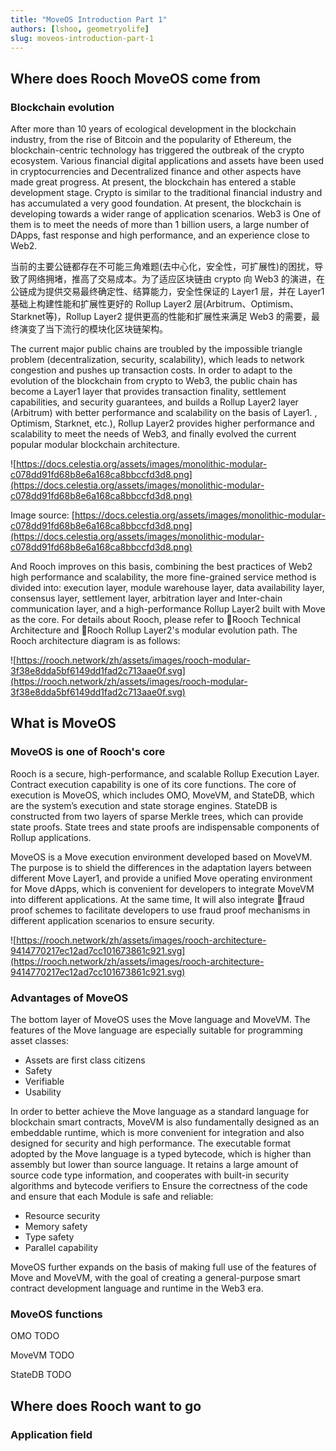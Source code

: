 ```yaml
---
title: "MoveOS Introduction Part 1"
authors: [lshoo, geometryolife]
slug: moveos-introduction-part-1
---
```


## Where does Rooch MoveOS come from

### Blockchain evolution

After more than 10 years of ecological development in the blockchain industry, from the rise of Bitcoin and the popularity of Ethereum, the blockchain-centric technology has triggered the outbreak of the crypto ecosystem. Various financial digital applications and assets have been used in cryptocurrencies and Decentralized finance and other aspects have made great progress. At present, the blockchain has entered a stable development stage. Crypto is similar to the traditional financial industry and has accumulated a very good foundation. At present, the blockchain is developing towards a wider range of application scenarios. Web3 is One of them is to meet the needs of more than 1 billion users, a large number of DApps, fast response and high performance, and an experience close to Web2.

当前的主要公链都存在不可能三角难题(去中心化，安全性，可扩展性)的困扰，导致了网络拥堵，推高了交易成本。为了适应区块链由 crypto 向 Web3 的演进，在公链成为提供交易最终确定性、结算能力，安全性保证的 Layer1 层，并在 Layer1 基础上构建性能和扩展性更好的 Rollup Layer2 层(Arbitrum、Optimism、Starknet等)，Rollup Layer2 提供更高的性能和扩展性来满足 Web3 的需要，最终演变了当下流行的模块化区块链架构。

The current major public chains are troubled by the impossible triangle problem (decentralization, security, scalability), which leads to network congestion and pushes up transaction costs. In order to adapt to the evolution of the blockchain from crypto to Web3, the public chain has become a Layer1 layer that provides transaction finality, settlement capabilities, and security guarantees, and builds a Rollup Layer2 layer (Arbitrum) with better performance and scalability on the basis of Layer1. , Optimism, Starknet, etc.), Rollup Layer2 provides higher performance and scalability to meet the needs of Web3, and finally evolved the current popular modular blockchain architecture.

![https://docs.celestia.org/assets/images/monolithic-modular-c078dd91fd68b8e6a168ca8bbccfd3d8.png](https://docs.celestia.org/assets/images/monolithic-modular-c078dd91fd68b8e6a168ca8bbccfd3d8.png)

Image source: [https://docs.celestia.org/assets/images/monolithic-modular-c078dd91fd68b8e6a168ca8bbccfd3d8.png](https://docs.celestia.org/assets/images/monolithic-modular-c078dd91fd68b8e6a168ca8bbccfd3d8.png)

And Rooch improves on this basis, combining the best practices of Web2 high performance and scalability, the more fine-grained service method is divided into: execution layer, module warehouse layer, data availability layer, consensus layer, settlement layer, arbitration layer and Inter-chain communication layer, and a high-performance Rollup Layer2 built with Move as the core. For details about Rooch, please refer to 📃Rooch Technical Architecture and 📃Rooch Rollup Layer2's modular evolution path. The Rooch architecture diagram is as follows:

![https://rooch.network/zh/assets/images/rooch-modular-3f38e8dda5bf6149dd1fad2c713aae0f.svg](https://rooch.network/zh/assets/images/rooch-modular-3f38e8dda5bf6149dd1fad2c713aae0f.svg)

## What is MoveOS

### MoveOS is one of Rooch's core

Rooch is a secure, high-performance, and scalable Rollup Execution Layer. Contract execution capability is one of its core functions. The core of execution is MoveOS, which includes OMO, MoveVM, and StateDB, which are the system’s execution and state storage engines. StateDB is constructed from two layers of sparse Merkle trees, which can provide state proofs. State trees and state proofs are indispensable components of Rollup applications.

MoveOS is a Move execution environment developed based on MoveVM. The purpose is to shield the differences in the adaptation layers between different Move Layer1, and provide a unified Move operating environment for Move dApps, which is convenient for developers to integrate MoveVM into different applications. At the same time, It will also integrate 🔖fraud proof schemes to facilitate developers to use fraud proof mechanisms in different application scenarios to ensure security.

![https://rooch.network/zh/assets/images/rooch-architecture-9414770217ec12ad7cc101673861c921.svg](https://rooch.network/zh/assets/images/rooch-architecture-9414770217ec12ad7cc101673861c921.svg)

### Advantages of MoveOS

The bottom layer of MoveOS uses the Move language and MoveVM. The features of the Move language are especially suitable for programming asset classes:

- Assets are first class citizens
- Safety
- Verifiable
- Usability

In order to better achieve the Move language as a standard language for blockchain smart contracts, MoveVM is also fundamentally designed as an embeddable runtime, which is more convenient for integration and also designed for security and high performance. The executable format adopted by the Move language is a typed bytecode, which is higher than assembly but lower than source language. It retains a large amount of source code type information, and cooperates with built-in security algorithms and bytecode verifiers to Ensure the correctness of the code and ensure that each Module is safe and reliable:

- Resource security
- Memory safety
- Type safety
- Parallel capability

MoveOS further expands on the basis of making full use of the features of Move and MoveVM, with the goal of creating a general-purpose smart contract development language and runtime in the Web3 era.

### MoveOS functions

OMO   TODO

MoveVM TODO

StateDB TODO

## Where does Rooch want to go

### Application field
